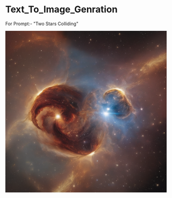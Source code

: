 # Text_To_Image_Genration

For Prompt:- "Two Stars Colliding"

![Alt text](https://github.com/aryan7701/Text_To_Image_Genration/blob/main/TwoStarsColliding.png)

